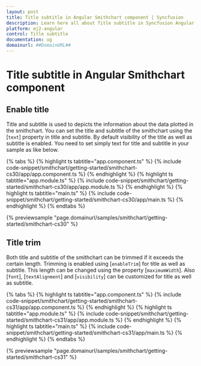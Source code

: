 ```yaml
---
layout: post
title: Title subtitle in Angular Smithchart component | Syncfusion
description: Learn here all about Title subtitle in Syncfusion Angular Smithchart component of Syncfusion Essential JS 2 and more.
platform: ej2-angular
control: Title subtitle 
documentation: ug
domainurl: ##DomainURL##
---
```


# Title subtitle in Angular Smithchart component

## Enable title

Title and subtitle is used to depicts the information about the data plotted in the smithchart. You can set the title and subtitle of the smithchart using the [`text`] property in title and subtitle. By default visibility of the title as well as subtitle is enabled. You need to set simply text for title and subtitle in your sample as like below.

{% tabs %}
{% highlight ts tabtitle="app.component.ts" %}
{% include code-snippet/smithchart/getting-started/smithchart-cs30/app/app.component.ts %}
{% endhighlight %}
{% highlight ts tabtitle="app.module.ts" %}
{% include code-snippet/smithchart/getting-started/smithchart-cs30/app/app.module.ts %}
{% endhighlight %}
{% highlight ts tabtitle="main.ts" %}
{% include code-snippet/smithchart/getting-started/smithchart-cs30/app/main.ts %}
{% endhighlight %}
{% endtabs %}
  
{% previewsample "page.domainurl/samples/smithchart/getting-started/smithchart-cs30" %}

## Title trim

Both title and subtitle of the smithchart can be trimmed if it exceeds the certain length. Trimming is enabled using [`enableTrim`] for title as well as subtitle. This length can be changed using the property [`maximumWidth`]. Also [`font`], [`textAlignment`] and [`visibility`] can be customized for title as well as subtitle.

{% tabs %}
{% highlight ts tabtitle="app.component.ts" %}
{% include code-snippet/smithchart/getting-started/smithchart-cs31/app/app.component.ts %}
{% endhighlight %}
{% highlight ts tabtitle="app.module.ts" %}
{% include code-snippet/smithchart/getting-started/smithchart-cs31/app/app.module.ts %}
{% endhighlight %}
{% highlight ts tabtitle="main.ts" %}
{% include code-snippet/smithchart/getting-started/smithchart-cs31/app/main.ts %}
{% endhighlight %}
{% endtabs %}
  
{% previewsample "page.domainurl/samples/smithchart/getting-started/smithchart-cs31" %}
